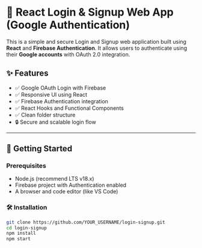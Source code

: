 # 🔐 React Login & Signup Web App (Google Authentication)

This is a simple and secure Login and Signup web application built using **React** and **Firebase Authentication**. It allows users to authenticate using their **Google accounts** with OAuth 2.0 integration.

## ✨ Features

- ✅ Google OAuth Login with Firebase
- ✅ Responsive UI using React
- ✅ Firebase Authentication integration
- ✅ React Hooks and Functional Components
- ✅ Clean folder structure
- 🔒 Secure and scalable login flow

---

## 🚀 Getting Started

### Prerequisites

- Node.js (recommend LTS v18.x)
- Firebase project with Authentication enabled
- A browser and code editor (like VS Code)

### 🛠️ Installation

```bash
git clone https://github.com/YOUR_USERNAME/login-signup.git
cd login-signup
npm install
npm start
